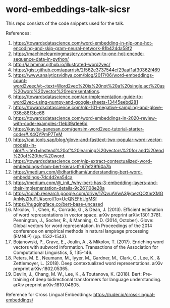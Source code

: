 # word-embeddings-talk-sicsr
This repo consists of the code snippets used for the talk.

References:
1. https://towardsdatascience.com/word-embedding-in-nlp-one-hot-encoding-and-skip-gram-neural-network-81b424da58f2
2. https://machinelearningmastery.com/how-to-one-hot-encode-sequence-data-in-python/
3. http://jalammar.github.io/illustrated-word2vec/
4. https://gist.github.com/aparrish/2f562e3737544cf29aaf1af30362f469
5. https://www.analyticsvidhya.com/blog/2017/06/word-embeddings-count-word2veec/#:~:text=Word2vec%20is%20not%20a%20single,act%20as%20word%20vector%20representations.
6. https://towardsdatascience.com/an-implementation-guide-to-word2vec-using-numpy-and-google-sheets-13445eebd281
7. https://towardsdatascience.com/nlp-101-negative-sampling-and-glove-936c88f3bc68
8. https://towardsdatascience.com/word-embeddings-in-2020-review-with-code-examples-11eb39a1ee6d
9. https://kavita-ganesan.com/gensim-word2vec-tutorial-starter-code/#.X4QYPmP7TeM
10. https://cai.tools.sap/blog/glove-and-fasttext-two-popular-word-vector-models-in-nlp/#:~:text=Instead%20of%20learning%20vectors%20for,and%20end%20of%20the%20word.
11. https://towardsdatascience.com/nlp-extract-contextualized-word-embeddings-from-bert-keras-tf-67ef29f60a7b
12. https://medium.com/@dhartidhami/understanding-bert-word-embeddings-7dc4d2ea54ca
13. https://medium.com/@_init_/why-bert-has-3-embedding-layers-and-their-implementation-details-9c261108e28a
14. https://colab.research.google.com/drive/1ZQvuAVwA3IjybezQOXnrXMGAnMyZRuPU#scrollTo=UeQNEFbUgMSf
15. https://huggingface.co/bert-base-uncased
16. Mikolov, T., Chen, K., Corrado, G., & Dean, J. (2013). Efficient estimation of word representations in vector space. arXiv preprint arXiv:1301.3781.
Pennington, J., Socher, R., & Manning, C. D. (2014, October). Glove: Global vectors for word representation. In Proceedings of the 2014 conference on empirical methods in natural language processing (EMNLP) (pp. 1532-1543).
17. Bojanowski, P., Grave, E., Joulin, A., & Mikolov, T. (2017). Enriching word vectors with subword information. Transactions of the Association for Computational Linguistics, 5, 135-146.
18. Peters, M. E., Neumann, M., Iyyer, M., Gardner, M., Clark, C., Lee, K., & Zettlemoyer, L. (2018). Deep contextualized word representations. arXiv preprint arXiv:1802.05365.
19. Devlin, J., Chang, M. W., Lee, K., & Toutanova, K. (2018). Bert: Pre-training of deep bidirectional transformers for language understanding. arXiv preprint arXiv:1810.04805.

Reference for Cross Lingual Embeddings: https://ruder.io/cross-lingual-embeddings/
